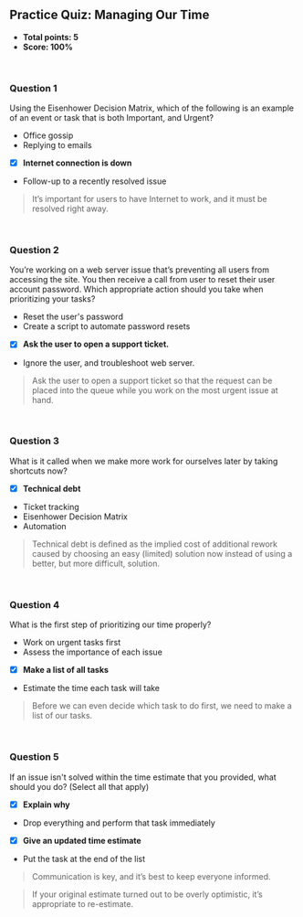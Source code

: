 ## Practice Quiz: Managing Our Time
* **Total points: 5**
* **Score: 100%**

<br>

### Question 1

Using the Eisenhower Decision Matrix, which of the following is an example of an event or task that is both Important, and Urgent?

* Office gossip
* Replying to emails
* [x] **Internet connection is down**
* Follow-up to a recently resolved issue

> It’s important for users to have Internet to work, and it must be resolved right away.

<br>

### Question 2

You’re working on a web server issue that’s preventing all users from accessing the site. You then receive a call from user to reset their user account password. Which appropriate action should you take when prioritizing your tasks?

* Reset the user's password
* Create a script to automate password resets
* [x] **Ask the user to open a support ticket.**
* Ignore the user, and troubleshoot web server.

> Ask the user to open a support ticket so that the request can be placed into the queue while you work on the most urgent issue at hand.

<br>

### Question 3

What is it called when we make more work for ourselves later by taking shortcuts now?

* [x] **Technical debt**
* Ticket tracking
* Eisenhower Decision Matrix
* Automation

> Technical debt is defined as the implied cost of additional rework caused by choosing an easy (limited) solution now instead of using a better, but more difficult, solution.

<br>

### Question 4

What is the first step of prioritizing our time properly?

* Work on urgent tasks first
* Assess the importance of each issue
* [x] **Make a list of all tasks**
* Estimate the time each task will take

> Before we can even decide which task to do first, we need to make a list of our tasks.

<br>

### Question 5

If an issue isn't solved within the time estimate that you provided, what should you do? (Select all that apply)

* [x] **Explain why**
* Drop everything and perform that task immediately
* [x] **Give an updated time estimate**
* Put the task at the end of the list

> Communication is key, and it’s best to keep everyone informed.

> If your original estimate turned out to be overly optimistic, it’s appropriate to re-estimate.
